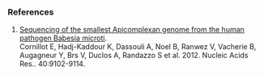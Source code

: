 ### References

1.  [Sequencing of the smallest Apicomplexan genome from the human
    pathogen Babesia
    microti](http://europepmc.org/abstract/MED/22833609).\
    Cornillot E, Hadj-Kaddour K, Dassouli A, Noel B, Ranwez V, Vacherie
    B, Augagneur Y, Brs V, Duclos A, Randazzo S et al. 2012. Nucleic
    Acids Res.. 40:9102-9114.
